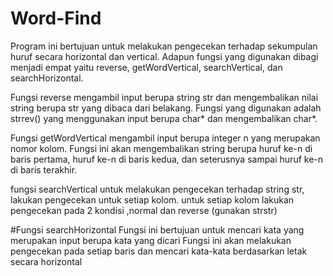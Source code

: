# Word-Find
Program ini bertujuan untuk melakukan pengecekan terhadap sekumpulan huruf secara horizontal dan vertical. Adapun fungsi yang digunakan dibagi menjadi empat yaitu reverse, getWordVertical, searchVertical, dan searchHorizontal.

Fungsi reverse mengambil input berupa string str dan mengembalikan nilai string berupa str yang dibaca dari belakang. Fungsi yang digunakan adalah strrev() yang menggunakan input berupa char* dan mengembalikan char*.

Fungsi getWordVertical mengambil input berupa integer n yang merupakan nomor kolom. Fungsi ini akan mengembalikan string berupa huruf ke-n di baris pertama, huruf ke-n di baris kedua, dan seterusnya sampai huruf ke-n di baris terakhir.

fungsi searchVertical untuk melakukan pengecekan terhadap string str, lakukan pengecekan untuk
setiap kolom. untuk setiap kolom lakukan pengecekan pada 2 kondisi ,normal dan reverse (gunakan strstr)

#Fungsi searchHorizontal
Fungsi ini bertujuan untuk mencari kata yang merupakan input berupa kata yang dicari
Fungsi ini akan melakukan pengecekan pada setiap baris dan mencari kata-kata berdasarkan letak secara horizontal


